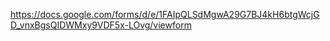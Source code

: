 https://docs.google.com/forms/d/e/1FAIpQLSdMgwA29G7BJ4kH6btgWcjGD_vnxBgsQIDWMxy9VDF5x-LOvg/viewform
